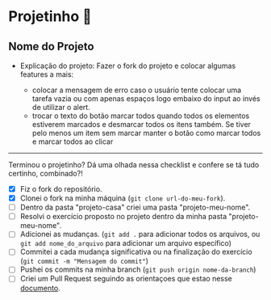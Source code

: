 # Projetinho 📓  

## Nome do Projeto

- Explicação do projeto: Fazer o fork do projeto e colocar algumas features a mais:

  - colocar a mensagem de erro caso o usuário tente colocar uma tarefa vazia ou com apenas espaços logo embaixo do input ao invés de utilizar o alert.
  - trocar o texto do botão marcar todos quando todos os elementos estiverem marcados e desmarcar todos os itens também. Se tiver pelo menos um item sem marcar manter o botão como marcar todos e marcar todos ao clicar
---

Terminou o projetinho? Dá uma olhada nessa checklist e confere se tá tudo certinho, combinado?!

- [x] Fiz o fork do repositório.
- [x] Clonei o fork na minha máquina (`git clone url-do-meu-fork`).
- [ ] Dentro da pasta "projeto-casa" criei uma pasta "projeto-meu-nome".
- [ ] Resolvi o exercício proposto no projeto dentro da minha pasta "projeto-meu-nome".
- [ ] Adicionei as mudanças. (`git add .` para adicionar todos os arquivos, ou `git add nome_do_arquivo` para adicionar um arquivo específico)
- [ ] Commitei a cada mudança significativa ou na finalização do exercício (`git commit -m "Mensagem do commit"`)
- [ ] Pushei os commits na minha branch (`git push origin nome-da-branch`)
- [ ] Criei um Pull Request seguindo as orientaçoes que estao nesse [documento](https://github.com/mflilian/repo-example/blob/main/exercicios/projeto-casa/instrucoes-pull-request.md).
